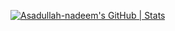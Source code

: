 [![Asadullah-nadeem's GitHub | Stats](https://stats.quine.sh/Asadullah-nadeem/github?theme=dark)](https://quine.sh?utm_source=widgets&utm_campaign=Asadullah-nadeem)
